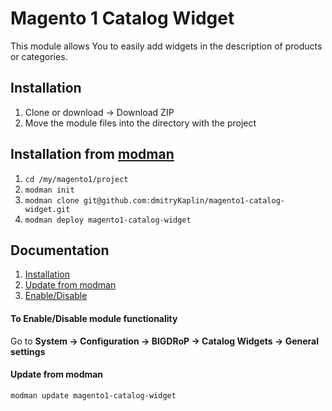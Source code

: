 # Magento 1 Catalog Widget
This module allows You to easily add widgets in the description of products or categories.

## Installation
1. Clone or download → Download ZIP
2. Move the module files into the directory with the project

## Installation from [modman](https://github.com/colinmollenhour/modman)
1. `cd /my/magento1/project`
2. `modman init`
3. `modman clone git@github.com:dmitryKaplin/magento1-catalog-widget.git`
4. `modman deploy magento1-catalog-widget`

## Documentation
1. [Installation](#installation)
2. [Update from modman](#update-from-modman)
3. [Enable/Disable](#to-enabledisable-module-functionality)

#### To Enable/Disable module functionality
Go to **System → Configuration → BIGDRoP → Catalog Widgets → General settings**

#### Update from modman
`modman update magento1-catalog-widget`
